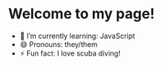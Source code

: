 # Welcome to my page!

- 🌱 I’m currently learning: JavaScript
- 😄 Pronouns: they/them
- ⚡ Fun fact: I love scuba diving!
